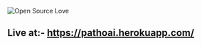 ![Open Source Love](https://badges.frapsoft.com/os/v2/open-source.svg?v=103)
## Live at:- https://pathoai.herokuapp.com/
